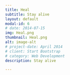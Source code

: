 ```yaml
---
title: Heal
subtitle: Stay alive
layout: default
modal-id: 6
# date: 2014-07-15
img: Heal.png
thumbnail: Heal.png
alt: image-alt
# project-date: April 2014
# client: Start Bootstrap
# category: Web Development
description: Stay alive

---
```

